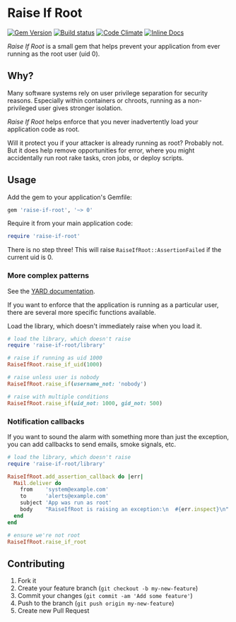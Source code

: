 # Raise If Root

[![Gem Version](https://badge.fury.io/rb/raise-if-root.svg)](https://rubygems.org/gems/raise-if-root)
[![Build status](https://travis-ci.org/ab/raise-if-root.svg)](https://travis-ci.org/ab/raise-if-root)
[![Code Climate](https://codeclimate.com/github/ab/raise-if-root.svg)](https://codeclimate.com/github/ab/raise-if-root)
[![Inline Docs](http://inch-ci.org/github/ab/raise-if-root.svg?branch=master)](http://www.rubydoc.info/github/ab/raise-if-root/master)

*Raise If Root* is a small gem that helps prevent your application from ever
running as the root user (uid 0).

## Why?

Many software systems rely on user privilege separation for security reasons.
Especially within containers or chroots, running as a non-privileged user gives
stronger isolation.

*Raise If Root* helps enforce that you never inadvertently load your
application code as root.

Will it protect you if your attacker is already running as root? Probably not.
But it does help remove opportunities for error, where you might accidentally
run root rake tasks, cron jobs, or deploy scripts.

## Usage

Add the gem to your application's Gemfile:

```ruby
gem 'raise-if-root', '~> 0'
```

Require it from your main application code:

```ruby
require 'raise-if-root'
```

There is no step three! This will raise `RaiseIfRoot::AssertionFailed` if the
current uid is 0.

### More complex patterns

See the [YARD documentation](http://www.rubydoc.info/github/ab/raise-if-root/master).

If you want to enforce that the application is running as a particular user,
there are several more specific functions available.

Load the library, which doesn't immediately raise when you load it.

```ruby
# load the library, which doesn't raise
require 'raise-if-root/library'

# raise if running as uid 1000
RaiseIfRoot.raise_if_uid(1000)

# raise unless user is nobody
RaiseIfRoot.raise_if(username_not: 'nobody')

# raise with multiple conditions
RaiseIfRoot.raise_if(uid_not: 1000, gid_not: 500)
```

### Notification callbacks

If you want to sound the alarm with something more than just the exception, you
can add callbacks to send emails, smoke signals, etc.

```ruby
# load the library, which doesn't raise
require 'raise-if-root/library'

RaiseIfRoot.add_assertion_callback do |err|
  Mail.deliver do
    from    'system@example.com'
    to      'alerts@example.com'
    subject 'App was run as root'
    body    "RaiseIfRoot is raising an exception:\n  #{err.inspect}\n"
  end
end

# ensure we're not root
RaiseIfRoot.raise_if_root
```

## Contributing

1. Fork it
2. Create your feature branch (`git checkout -b my-new-feature`)
3. Commit your changes (`git commit -am 'Add some feature'`)
4. Push to the branch (`git push origin my-new-feature`)
5. Create new Pull Request
